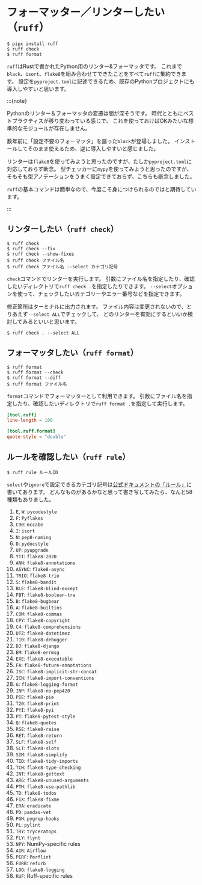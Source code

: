 # フォーマッター／リンターしたい（``ruff``）

```console
$ pipx install ruff
$ ruff check
$ ruff format
```

``ruff``はRustで書かれたPython用のリンター&フォーマッタです。
これまで``black``、``isort``、``flake8``を組み合わせてできたことをすべて``ruff``に集約できます。
設定を``pyproject.toml``に記述できるため、既存のPythonプロジェクトにも導入しやすいと思います。

:::{note}

Pythonのリンター＆フォーマッタの変遷は闇が深そうです。
時代とともにベストプラクティスが移り変わっている感じで、
これを使っておけばOKみたいな標準的なモジュールが存在しません。

数年前に「設定不要のフォーマッタ」を謳った``black``が登場しました。
インストールしてそのまま使えるため、逆に導入しやすいと感じました。

リンターは``flake8``を使ってみようと思ったのですが、たしか``pyproject.toml``に対応しておらず断念。
型チェッカーに``mypy``を使ってみようと思ったのですが、そもそも型アノテーションをうまく設定できておらず、こちらも断念しました。

``ruff``の基本コマンドは簡単なので、今度こそ身につけられるのではと期待しています。

:::

## リンターしたい（``ruff check``）

```console
$ ruff check
$ ruff check --fix
$ ruff check --show-fixes
$ ruff check ファイル名
$ ruff check ファイル名 --select カテゴリ記号
```

``check``コマンドでリンターを実行します。
引数にファイル名を指定したり、確認したいディレクトリで``ruff check .``を指定したりできます。
``--select``オプションを使って、チェックしたいカテゴリーやエラー番号などを指定できます。

修正箇所はターミナルに出力されます。
ファイル内容は変更されないので、とりあえず``--select ALL``でチェックして、
どのリンターを有効にするといいか検討してみるといいと思います。

```console
$ ruff check . --select ALL
```

## フォーマッタしたい（``ruff format``）

```console
$ ruff format
$ ruff format --check
$ ruff format --diff
$ ruff format ファイル名
```

``format``コマンドでフォーマッターとして利用できます。
引数にファイル名を指定したり、確認したいディレクトリで``ruff format .``を指定して実行します。

```toml
[tool.ruff]
line-length = 100

[tool.ruff.format]
quote-style = "double"
```

## ルールを確認したい（``ruff rule``）

```console
$ ruff rule ルールID
```



``select``や``ignore``で設定できるカテゴリ記号は[公式ドキュメントの「ルール」](https://docs.astral.sh/ruff/rules/)に書いてあります。
どんなものがあるかなと思って書き写してみたら、なんと58種類もありました。

1. ``E``, ``W``: ``pycodestyle``
2. ``F``: ``Pyflakes``
3. ``C90``: ``mccabe``
4. ``I``: ``isort``
5. ``N``: ``pep8-naming``
6. ``D``: ``pydocstyle``
7. ``UP``: ``pyupgrade``
8. ``YTT``: ``flake8-2020``
9. ``ANN``: ``flake8-annotations``
10. ``ASYNC``: ``flake8-async``
11. ``TRIO``: ``flake8-trio``
12. ``S``: ``flake8-bandit``
13. ``BLE``: ``flake8-blind-except``
14. ``FBT``: ``flake8-boolean-tra``
15. ``B``: ``flake8-bugbear``
16. ``A``: ``flake8-builtins``
17. ``COM``: ``flake8-commas``
18. ``CPY``: ``flake8-copyright``
19. ``C4``: ``flake8-comprehensions``
20. ``DTZ``: ``flake8-datetimez``
21. ``T10``: ``flake8-debugger``
22. ``DJ``: ``flake8-django``
23. ``EM``: ``flake8-errmsg``
24. ``EXE``: ``flake8-executable``
25. ``FA``: ``flake8-future-annotations``
26. ``ISC``: ``flake8-implicit-str-concat``
27. ``ICN``: ``flake8-import-conventions``
28. ``G``: ``flake8-logging-format``
29. ``INP``: ``flake8-no-pep420``
30. ``PIE``: ``flake8-pie``
31. ``T20``: ``flake8-print``
32. ``PYI``: ``flake8-pyi``
33. ``PT``: ``flake8-pytest-style``
34. ``Q``: ``flake8-quotes``
35. ``RSE``: ``flake8-raise``
36. ``RET``: ``flake8-return``
37. ``SLF``: ``flake8-self``
38. ``SLT``: ``flake8-slots``
39. ``SIM``: ``flake8-simplify``
40. ``TID``: ``flake8-tidy-imports``
41. ``TCH``: ``flake8-type-checking``
42. ``INT``: ``flake8-gettext``
43. ``ARG``: ``flake8-unused-arguments``
44. ``PTH``: ``flake8-use-pathlib``
45. ``TD``: ``flake8-todos``
46. ``FIX``: ``flake8-fixme``
47. ``ERA``: ``eradicate``
48. ``PD``: ``pandas-vet``
49. ``PGH``: ``pygrep-hooks``
50. ``PL``: ``pylint``
51. ``TRY``: ``tryceratops``
52. ``FLY``: ``flynt``
53. ``NPY``: NumPy-specific rules
54. ``AIR``: ``Airflow``
55. ``PERF``: ``Perflint``
56. ``FURB``: ``refurb``
57. ``LOG``: ``flake8-logging``
58. ``RUF``: Ruff-specific rules
